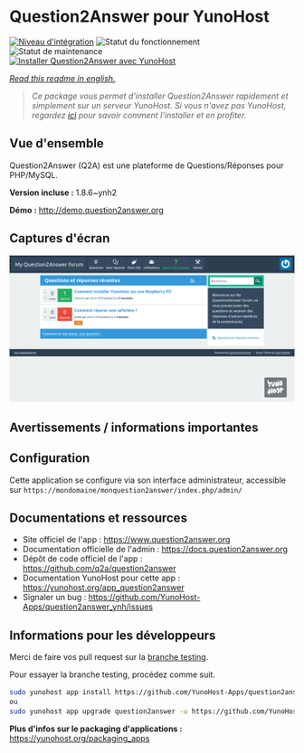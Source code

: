 <!--
N.B.: This README was automatically generated by https://github.com/YunoHost/apps/tree/master/tools/README-generator
It shall NOT be edited by hand.
-->

# Question2Answer pour YunoHost

[![Niveau d'intégration](https://dash.yunohost.org/integration/question2answer.svg)](https://dash.yunohost.org/appci/app/question2answer) ![Statut du fonctionnement](https://ci-apps.yunohost.org/ci/badges/question2answer.status.svg) ![Statut de maintenance](https://ci-apps.yunohost.org/ci/badges/question2answer.maintain.svg)  
[![Installer Question2Answer avec YunoHost](https://install-app.yunohost.org/install-with-yunohost.svg)](https://install-app.yunohost.org/?app=question2answer)

*[Read this readme in english.](./README.md)*

> *Ce package vous permet d'installer Question2Answer rapidement et simplement sur un serveur YunoHost.
Si vous n'avez pas YunoHost, regardez [ici](https://yunohost.org/#/install) pour savoir comment l'installer et en profiter.*

## Vue d'ensemble

Question2Answer (Q2A) est une plateforme de Questions/Réponses pour PHP/MySQL.


**Version incluse :** 1.8.6~ynh2


**Démo :** http://demo.question2answer.org

## Captures d'écran

![Capture d'écran de Question2Answer](./doc/screenshots/install_screenshot.png)

## Avertissements / informations importantes

## Configuration

Cette application se configure via son interface administrateur, accessible sur `https://mondomaine/monquestion2answer/index.php/admin/`


## Documentations et ressources

* Site officiel de l'app : <https://www.question2answer.org>
* Documentation officielle de l'admin : <https://docs.question2answer.org>
* Dépôt de code officiel de l'app : <https://github.com/q2a/question2answer>
* Documentation YunoHost pour cette app : <https://yunohost.org/app_question2answer>
* Signaler un bug : <https://github.com/YunoHost-Apps/question2answer_ynh/issues>

## Informations pour les développeurs

Merci de faire vos pull request sur la [branche testing](https://github.com/YunoHost-Apps/question2answer_ynh/tree/testing).

Pour essayer la branche testing, procédez comme suit.

``` bash
sudo yunohost app install https://github.com/YunoHost-Apps/question2answer_ynh/tree/testing --debug
ou
sudo yunohost app upgrade question2answer -u https://github.com/YunoHost-Apps/question2answer_ynh/tree/testing --debug
```

**Plus d'infos sur le packaging d'applications :** <https://yunohost.org/packaging_apps>
